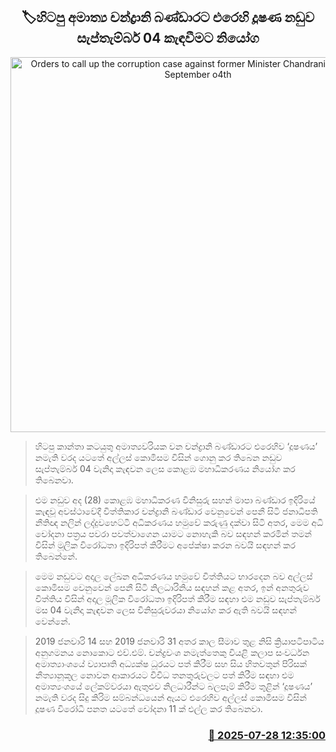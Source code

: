 <p align='center'><b><h2 align='center' title='Orders to call up the corruption case against former Minister Chandrani Bandara on September o4th'>🏷හිටපු අමාත්‍ය චන්ද්‍රානි බණ්ඩාරට එරෙහි දූෂණ නඩුව සැප්තැම්බර් 04 කැඳවීමට නියෝග</h2></b></p>
<p align='center'><img src='https://helakuru.sgp1.cdn.digitaloceanspaces.com/esana/images/lib/chandrani-bandara.jpg' width='600' alt='Orders to call up the corruption case against former Minister Chandrani Bandara on September o4th'></p>

> හිටපු කාන්තා කටයුතු අමාත්‍යවරියක වන චන්ද්‍රානි බණ්ඩාරට එරෙහිව ‘දූෂණය’ නමැති වරද යටතේ අල්ලස් කොමිසම විසින් ගොනු කර තිබෙන නඩුව සැප්තැම්බර් 04 වැනිදා කැඳවන ලෙස කොළඹ මහාධිකරණය නියෝග කර තිබෙනවා.

> එම නඩුව අද (28) කොළඹ මහාධිකරණ විනිසුරු සහන් මාපා බණ්ඩාර ඉදිරියේ කැඳවූ අවස්ථාවේදී විත්තිකාර චන්ද්‍රානි බණ්ඩාර වෙනුවෙන් පෙනී සිටි ජනාධිපති නීතිඥ නලින් ලද්දුවහෙට්ටි අධිකරණය හමුවේ කරුණු දක්වා සිටි අතර, මෙම අධි චෝදනා පත්‍රය පවරා පවත්වාගෙන යාමට නොහැකි බව සඳහන් කරමින් තමන් විසින් මූලික විරෝධතා ඉදිරිපත් කිරීමට අපේක්ෂා කරන බවයි සඳහන් කර තිබෙන්නේ.

> මෙම නඩුවට අදාල ලේඛන අධිකරණය හමුවේ විත්තියට භාරදෙන බව අල්ලස් කොමිසම වෙනුවෙන් පෙනී සිටි නිලධාරිනිය සඳහන් කළ අතර, ඉන් අනතුරුව විත්තිය විසින් අදාල මූලික විරෝධතා ඉදිරිපත් කිරීම සඳහා එම නඩුව සැප්තැම්බර් මස 04 වැනිදා කැඳවන ලෙස විනිසුරුවරයා නියෝග කර ඇති බවයි සඳහන් වෙන්නේ.

> 2019 ජනවාරි 14 සහ 2019 ජනවාරි 31 අතර කාල සීමාව තුළ නිසි ක්‍රියාපටිපාටිය අනුගමනය නොකොට එච්.එම්. චන්ද්‍රවංශ නමැත්තෙකු වියළි කලාප සංවර්ධන අමාත්‍යාංශයේ ව්‍යාපෘති අධ්‍යක්ෂ ධූරයට පත් කිරීම සහ සිය හිතවතුන් පිරිසක් නීත්‍යානූකූල නොවන ආකාරයට විවිධ තනතුරුවලට පත් කිරීම සඳහා එම අමාත්‍යංශයේ ලේකම්වරයා ඇතුළුව නිලධාරීන්ට බලපෑම් කිරීම තුළින් ‘දූෂණය’ නමැති වරද සිදු කිරිම සම්බන්ධයෙන් ඇයට එරෙහිව අල්ලස් කොමිසම විසින් දූෂණ විරෝධී පනත යටතේ චෝදනා 11 ක් එල්ල කර තිබෙනවා.



<h3 align='right'><a href='https://www.helakuru.lk/esana/p/112220/'>📅 2025-07-28 12:35:00</a></h3>
